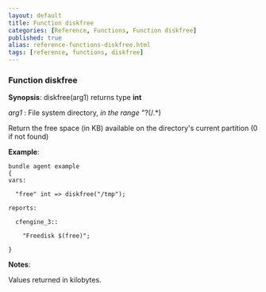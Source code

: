 ```yaml
---
layout: default
title: Function diskfree
categories: [Reference, Functions, Function diskfree]
published: true
alias: reference-functions-diskfree.html
tags: [reference, functions, diskfree]
---
```


### Function diskfree

**Synopsis**: diskfree(arg1) returns type **int**

  
 *arg1* : File system directory, *in the range* "?(/.\*)   

Return the free space (in KB) available on the directory's current
partition (0 if not found)

**Example**:  
   

```cf3
bundle agent example
{     
vars:

  "free" int => diskfree("/tmp"); 

reports:

  cfengine_3::

    "Freedisk $(free)";

}
```

**Notes**:  
   

Values returned in kilobytes.
